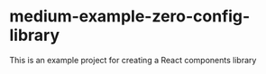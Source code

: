 # medium-example-zero-config-library
 This is an example project for creating a React components library
